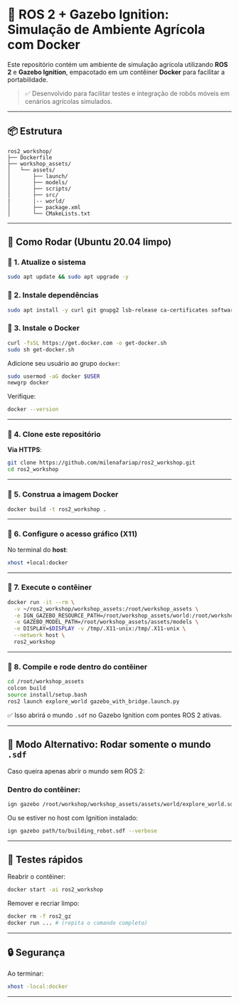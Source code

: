# 🌾 ROS 2 + Gazebo Ignition: Simulação de Ambiente Agrícola com Docker

Este repositório contém um ambiente de simulação agrícola utilizando **ROS 2** e **Gazebo Ignition**, empacotado em um contêiner **Docker** para facilitar a portabilidade.

> ✅ Desenvolvido para facilitar testes e integração de robôs móveis em cenários agrícolas simulados.

---

## 📦 Estrutura

```
ros2_workshop/
├── Dockerfile
├── workshop_assets/
│   └── assets/
│       ├── launch/
│       ├── models/
│       ├── scripts/
│       ├── src/
|       |-- world/
│       ├── package.xml
│       └── CMakeLists.txt
```

---

## 🚀 Como Rodar (Ubuntu 20.04 limpo)

### 👣 1. Atualize o sistema

```bash
sudo apt update && sudo apt upgrade -y
```

### 👣 2. Instale dependências

```bash
sudo apt install -y curl git gnupg2 lsb-release ca-certificates software-properties-common
```

### 👣 3. Instale o Docker

```bash
curl -fsSL https://get.docker.com -o get-docker.sh
sudo sh get-docker.sh
```

Adicione seu usuário ao grupo `docker`:

```bash
sudo usermod -aG docker $USER
newgrp docker
```

Verifique:

```bash
docker --version
```

---

### 👣 4. Clone este repositório

**Via HTTPS**:

```bash
git clone https://github.com/milenafariap/ros2_workshop.git
cd ros2_workshop
```

---

### 👣 5. Construa a imagem Docker

```bash
docker build -t ros2_workshop .
```

---

### 👣 6. Configure o acesso gráfico (X11)

No terminal do **host**:

```bash
xhost +local:docker
```

---

### 👣 7. Execute o contêiner

```bash
docker run -it --rm \
  -v ~/ros2_workshop/workshop_assets:/root/workshop_assets \
  -e IGN_GAZEBO_RESOURCE_PATH=/root/workshop_assets/world:/root/workshop_assets/assets/sdf_world \
  -e GAZEBO_MODEL_PATH=/root/workshop_assets/assets/models \
  -e DISPLAY=$DISPLAY -v /tmp/.X11-unix:/tmp/.X11-unix \
  --network host \
  ros2_workshop
```

---

### 👣 8. Compile e rode dentro do contêiner

```bash
cd /root/workshop_assets
colcon build
source install/setup.bash
ros2 launch explore_world gazebo_with_bridge.launch.py
```

✅ Isso abrirá o mundo `.sdf` no Gazebo Ignition com pontes ROS 2 ativas.

---

## 🔹 Modo Alternativo: Rodar somente o mundo `.sdf`

Caso queira apenas abrir o mundo sem ROS 2:

### Dentro do contêiner:

```bash
ign gazebo /root/workshop/workshop_assets/assets/world/explore_world.sdf --verbose
```

Ou se estiver no host com Ignition instalado:

```bash
ign gazebo path/to/building_robot.sdf --verbose
```

---

## 🧪 Testes rápidos

Reabrir o contêiner:

```bash
docker start -ai ros2_workshop
```

Remover e recriar limpo:

```bash
docker rm -f ros2_gz
docker run ... # (repita o comando completo)
```

---

## 🔒 Segurança

Ao terminar:

```bash
xhost -local:docker
```

---
